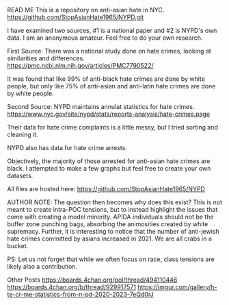 READ ME
This is a repository on anti-asian hate in NYC. 
https://github.com/StopAsianHate1965/NYPD.git

I have examined two sources, #1 is a national paper and #2 is NYPD's own data. I am an anonymous amateur. Feel free to do your own research.

First Source:
There was a national study done on hate crimes, looking at similarities and differences.
https://pmc.ncbi.nlm.nih.gov/articles/PMC7790522/

It was found that like 99% of anti-black hate crimes are done by white people, but only like 75% of anti-asian and anti-latin hate crimes are done by white people.

Second Source:
NYPD maintains annulat statistics for hate crimes.
https://www.nyc.gov/site/nypd/stats/reports-analysis/hate-crimes.page

Their data for hate crime complaints is a little messy, but I tried sorting and cleaning it.

NYPD also has data for hate crime arrests.

Objectively, the majority of those arrested for anti-asian hate crimes are black. I attempted to make a few graphs but feel free to create your own datasets.

All files are hosted here:
https://github.com/StopAsianHate1965/NYPD

AUTHOR NOTE:
The question then becomes why does this exist? This is not meant to create intra-POC tensions, but to instead highlight the issues that come with creating a model minority.
APIDA individuals should not be the buffer zone punching bags, absorbing the animosities created by white supremacy. Further, it is interesting to notice that the number of anti-jewish hate crimes committed by asians increased in 2021.
We are all crabs in a bucket.

PS:
Let us not forget that while we often focus on race, class tensions are likely also a contribution.

Other Posts
https://boards.4chan.org/pol/thread/494110446
https://boards.4chan.org/b/thread/929917571
https://imgur.com/gallery/h-te-cr-me-statistics-from-n-pd-2020-2023-7eQd0rJ
